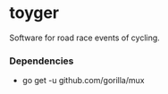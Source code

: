 # toyger
Software for road race events of cycling.

### Dependencies
- go get -u github.com/gorilla/mux
